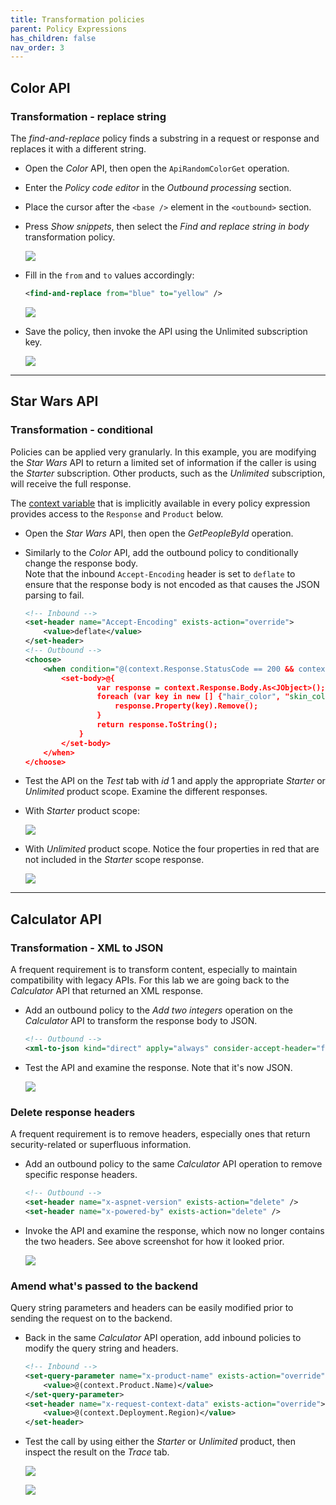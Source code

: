 ```yaml
---
title: Transformation policies
parent: Policy Expressions
has_children: false
nav_order: 3
---
```



## Color API 

### Transformation - replace string

The *find-and-replace* policy finds a substring in a request or response and replaces it with a different string.

- Open the *Color* API, then open the `ApiRandomColorGet` operation.
- Enter the *Policy code editor* in the *Outbound processing* section.
- Place the cursor after the `<base />` element in the `<outbound>` section.
- Press *Show snippets*, then select the *Find and replace string in body* transformation policy.

  ![](../../assets/images/replacepolicy1.png)

- Fill in the `from` and `to` values accordingly:
  ```xml
  <find-and-replace from="blue" to="yellow" />
  ```

  ![](../../assets/images/replacepolicy2.png)

- Save the policy, then invoke the API using the Unlimited subscription key.

  ![](../../assets/images/replacepolicy3.png)

---

## Star Wars API

### Transformation - conditional

Policies can be applied very granularly. In this example, you are modifying the *Star Wars* API to return a limited set of information if the caller is using the *Starter* subscription. Other products, such as the *Unlimited* subscription, will receive the full response.  

The [context variable](https://docs.microsoft.com/en-us/azure/api-management/api-management-policy-expressions#ContextVariables) that is implicitly available in every policy expression provides access to the `Response` and `Product` below. 

- Open the *Star Wars* API, then open the *GetPeopleById* operation.
- Similarly to the *Color* API, add the outbound policy to conditionally change the response body.  
Note that the inbound `Accept-Encoding` header is set to `deflate` to ensure that the response body is not encoded as that causes the JSON parsing to fail.  

  ```xml
  <!-- Inbound -->
  <set-header name="Accept-Encoding" exists-action="override">
      <value>deflate</value>
  </set-header>
  <!-- Outbound -->
  <choose>
      <when condition="@(context.Response.StatusCode == 200 && context.Product.Name.Equals("Starter"))">
          <set-body>@{
                  var response = context.Response.Body.As<JObject>();
                  foreach (var key in new [] {"hair_color", "skin_color", "eye_color", "gender"}) {
                      response.Property(key).Remove();
                  }
                  return response.ToString();
              }
          </set-body>
      </when>
  </choose>
  ```

- Test the API on the *Test* tab with *id* 1 and apply the appropriate *Starter* or *Unlimited* product scope. Examine the different responses.

- With *Starter* product scope:

  ![](../../assets/images/APIMResponseCondStarter.png)

- With *Unlimited* product scope. Notice the four properties in red that are not included in the *Starter* scope response.

  ![](../../assets/images/APIMResponseCondUnlimited.png)

---

## Calculator API 

### Transformation - XML to JSON

A frequent requirement is to transform content, especially to maintain compatibility with legacy APIs. For this lab we are going back to the *Calculator* API that returned an XML response. 

- Add an outbound policy to the *Add two integers* operation on the *Calculator* API to transform the response body to JSON.

  ```xml
  <!-- Outbound -->
  <xml-to-json kind="direct" apply="always" consider-accept-header="false" />
  ```

- Test the API and examine the response. Note that it's now JSON.

  ![](../../assets/images/APIMResponseXMLtoJSON.png)

### Delete response headers

A frequent requirement is to remove headers, especially ones that return security-related or superfluous information.

- Add an outbound policy to the same *Calculator* API operation to remove specific response headers.

  ```xml
  <!-- Outbound -->
  <set-header name="x-aspnet-version" exists-action="delete" />
  <set-header name="x-powered-by" exists-action="delete" />
  ```

- Invoke the API and examine the response, which now no longer contains the two headers. See above screenshot for how it looked prior.

  ![](../../assets/images/APIMResponseDeleteHeaders.png)

### Amend what's passed to the backend

Query string parameters and headers can be easily modified prior to sending the request on to the backend. 

- Back in the same *Calculator* API operation, add inbound policies to modify the query string and headers. 

  ```xml
  <!-- Inbound -->
  <set-query-parameter name="x-product-name" exists-action="override">
      <value>@(context.Product.Name)</value>
  </set-query-parameter>
  <set-header name="x-request-context-data" exists-action="override">
      <value>@(context.Deployment.Region)</value>
  </set-header>
  ```

- Test the call by using either the *Starter* or *Unlimited* product, then inspect the result on the *Trace* tab.

  ![](../../assets/images/APIMTraceAmendBackend1.png)

  ![](../../assets/images/APIMTraceAmendBackend2.png)